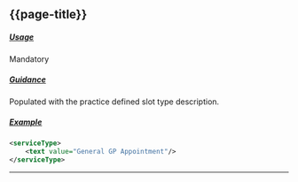 ## {{page-title}}

<h5><ins>Usage</ins></h5>

<span class="mro-circle mandatory" title="Mandatory"></span> Mandatory

<h5><ins>Guidance</ins></h5>

Populated with the practice defined slot type description.

<h5><ins>Example</ins></h5>

```xml
<serviceType>
    <text value="General GP Appointment"/>
</serviceType>
```

---